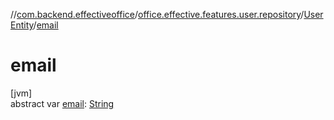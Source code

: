 //[com.backend.effectiveoffice](../../../index.md)/[office.effective.features.user.repository](../index.md)/[UserEntity](index.md)/[email](email.md)

# email

[jvm]\
abstract var [email](email.md): [String](https://kotlinlang.org/api/latest/jvm/stdlib/kotlin/-string/index.html)
